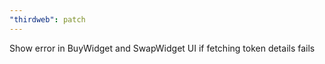 ```yaml
---
"thirdweb": patch
---
```


Show error in BuyWidget and SwapWidget UI if fetching token details fails
